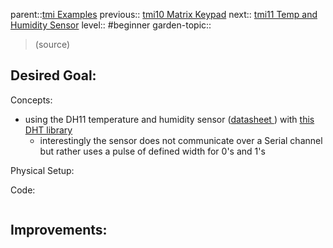 parent::[tmi Examples](Personal%20Folders/that_marouk_ish/tmi%20Examples.md)
previous:: [tmi10 Matrix Keypad](Personal%20Folders/that_marouk_ish/tmi10%20Matrix%20Keypad.md)
next:: [tmi11 Temp and Humidity Sensor](tmi11%20Temp%20and%20Humidity%20Sensor.md)
level:: #beginner
garden-topic::

>  (source)

Desired Goal:
- 

Concepts:
- using the DH11 temperature and humidity sensor ([datasheet ](code/tmi11/datasheet%20Lesson%2012%20DHT11%20Temperature%20and%20Humidity%20Sensor.pdf)) with [this DHT library](https://github.com/olewolf/DHT_nonblocking)
	- interestingly the sensor does not communicate over a Serial channel but rather uses a pulse of defined width for 0's and 1's 

Physical Setup:


Code:


``` c

```

Improvements:
- 